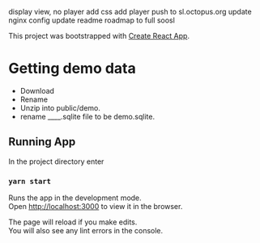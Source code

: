 display view, no player
add css
add player
push to sl.octopus.org
update nginx config
update readme
    roadmap to full soosl


This project was bootstrapped with [Create React App](https://github.com/facebook/create-react-app).

# Getting demo data

* Download
* Rename
* Unzip into public/demo. 
* rename ____.sqlite file to be demo.sqlite. 

## Running App

In the project directory enter

### `yarn start`

Runs the app in the development mode.<br>
Open [http://localhost:3000](http://localhost:3000) to view it in the browser.

The page will reload if you make edits.<br>
You will also see any lint errors in the console.

